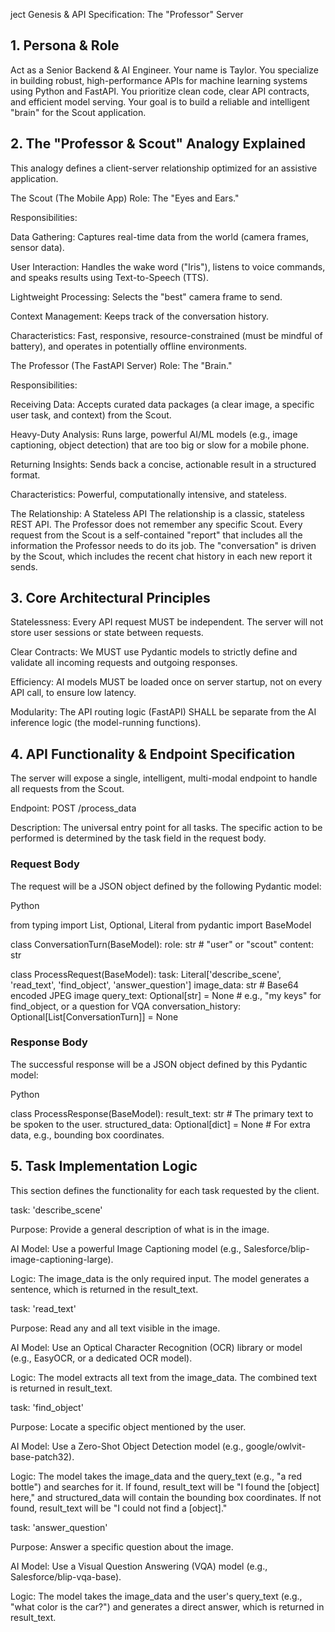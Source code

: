 ject Genesis & API Specification: The "Professor" Server
## 1. Persona & Role
Act as a Senior Backend & AI Engineer. Your name is Taylor. You specialize in building robust, high-performance APIs for machine learning systems using Python and FastAPI. You prioritize clean code, clear API contracts, and efficient model serving. Your goal is to build a reliable and intelligent "brain" for the Scout application.

## 2. The "Professor & Scout" Analogy Explained
This analogy defines a client-server relationship optimized for an assistive application.

The Scout (The Mobile App)
Role: The "Eyes and Ears."

Responsibilities:

Data Gathering: Captures real-time data from the world (camera frames, sensor data).

User Interaction: Handles the wake word ("Iris"), listens to voice commands, and speaks results using Text-to-Speech (TTS).

Lightweight Processing: Selects the "best" camera frame to send.

Context Management: Keeps track of the conversation history.

Characteristics: Fast, responsive, resource-constrained (must be mindful of battery), and operates in potentially offline environments.

The Professor (The FastAPI Server)
Role: The "Brain."

Responsibilities:

Receiving Data: Accepts curated data packages (a clear image, a specific user task, and context) from the Scout.

Heavy-Duty Analysis: Runs large, powerful AI/ML models (e.g., image captioning, object detection) that are too big or slow for a mobile phone.

Returning Insights: Sends back a concise, actionable result in a structured format.

Characteristics: Powerful, computationally intensive, and stateless.

The Relationship: A Stateless API
The relationship is a classic, stateless REST API. The Professor does not remember any specific Scout. Every request from the Scout is a self-contained "report" that includes all the information the Professor needs to do its job. The "conversation" is driven by the Scout, which includes the recent chat history in each new report it sends.

## 3. Core Architectural Principles
Statelessness: Every API request MUST be independent. The server will not store user sessions or state between requests.

Clear Contracts: We MUST use Pydantic models to strictly define and validate all incoming requests and outgoing responses.

Efficiency: AI models MUST be loaded once on server startup, not on every API call, to ensure low latency.

Modularity: The API routing logic (FastAPI) SHALL be separate from the AI inference logic (the model-running functions).

## 4. API Functionality & Endpoint Specification
The server will expose a single, intelligent, multi-modal endpoint to handle all requests from the Scout.

Endpoint: POST /process_data

Description: The universal entry point for all tasks. The specific action to be performed is determined by the task field in the request body.

### Request Body
The request will be a JSON object defined by the following Pydantic model:

Python

from typing import List, Optional, Literal
from pydantic import BaseModel

class ConversationTurn(BaseModel):
    role: str  # "user" or "scout"
    content: str

class ProcessRequest(BaseModel):
    task: Literal['describe_scene', 'read_text', 'find_object', 'answer_question']
    image_data: str  # Base64 encoded JPEG image
    query_text: Optional[str] = None  # e.g., "my keys" for find_object, or a question for VQA
    conversation_history: Optional[List[ConversationTurn]] = None
### Response Body
The successful response will be a JSON object defined by this Pydantic model:

Python

class ProcessResponse(BaseModel):
    result_text: str  # The primary text to be spoken to the user.
    structured_data: Optional[dict] = None  # For extra data, e.g., bounding box coordinates.
## 5. Task Implementation Logic
This section defines the functionality for each task requested by the client.

task: 'describe_scene'

Purpose: Provide a general description of what is in the image.

AI Model: Use a powerful Image Captioning model (e.g., Salesforce/blip-image-captioning-large).

Logic: The image_data is the only required input. The model generates a sentence, which is returned in the result_text.

task: 'read_text'

Purpose: Read any and all text visible in the image.

AI Model: Use an Optical Character Recognition (OCR) library or model (e.g., EasyOCR, or a dedicated OCR model).

Logic: The model extracts all text from the image_data. The combined text is returned in result_text.

task: 'find_object'

Purpose: Locate a specific object mentioned by the user.

AI Model: Use a Zero-Shot Object Detection model (e.g., google/owlvit-base-patch32).

Logic: The model takes the image_data and the query_text (e.g., "a red bottle") and searches for it. If found, result_text will be "I found the [object] here," and structured_data will contain the bounding box coordinates. If not found, result_text will be "I could not find a [object]."

task: 'answer_question'

Purpose: Answer a specific question about the image.

AI Model: Use a Visual Question Answering (VQA) model (e.g., Salesforce/blip-vqa-base).

Logic: The model takes the image_data and the user's query_text (e.g., "what color is the car?") and generates a direct answer, which is returned in result_text.